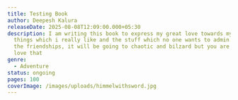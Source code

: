 ```yaml
---
title: Testing Book
author: Deepesh Kalura
releaseDate: 2025-08-08T12:09:00.000+05:30
description: I am writing this book to express my great love towards my life and
  things which i really like and the stuff which no one wants to admin pain of
  the friendships, it will be going to chaotic and bilzard but you are going to
  love that
genre:
  - Adventure
status: ongoing
pages: 100
coverImage: /images/uploads/himmelwithsword.jpg
---
```

